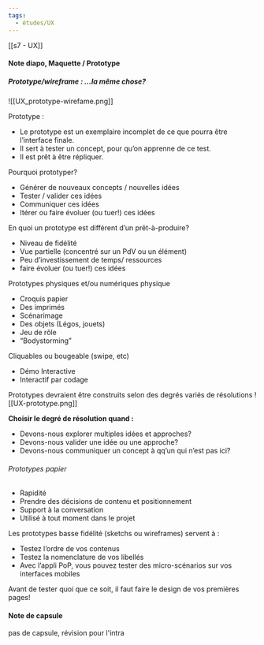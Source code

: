 ```yaml
---
tags:
  - études/UX
---
```

[[s7 - UX]]
#### Note diapo, Maquette / Prototype


##### Prototype/wireframe : …la même chose?

![[UX_prototype-wirefame.png]]


Prototype :
-  Le prototype est un exemplaire incomplet de ce que pourra être l’interface finale.
- Il sert à tester un concept, pour qu’on apprenne de ce test.
- Il est prêt à être répliquer.

Pourquoi prototyper?
- Générer de nouveaux concepts / nouvelles idées
- Tester / valider ces idées
- Communiquer ces idées
- Itérer ou faire évoluer (ou tuer!) ces idées


En quoi un prototype est différent d’un prêt-à-produire?
- Niveau de fidélité
- Vue partielle (concentré sur un PdV ou un élément)
-  Peu d’investissement de temps/ ressources
-  faire évoluer (ou tuer!) ces idées

Prototypes physiques et/ou numériques
physique 
-  Croquis papier
- Des imprimés
- Scénarimage
- Des objets (Légos, jouets)
- Jeu de rôle
- “Bodystorming”

Cliquables ou bougeable (swipe, etc)
-  Démo Interactive
- Interactif par codage

Prototypes devraient être construits selon des degrés variés de résolutions
![[UX-prototype.png]]

**Choisir le degré de résolution quand :**
-  Devons-nous explorer multiples idées et approches?
- Devons-nous valider une idée ou une approche?
- Devons-nous communiquer un concept à qq’un qui n’est pas ici?



###### Prototypes papier
-  Rapidité
- Prendre des décisions de contenu et positionnement
- Support à la conversation
-  Utilisé à tout moment dans le projet

Les prototypes basse fidélité (sketchs ou wireframes) servent à :
-  Testez l’ordre de vos contenus
- Testez la nomenclature de vos libellés
- Avec l’appli PoP, vous pouvez tester des micro-scénarios sur vos interfaces mobiles

Avant de tester quoi que ce soit, il faut faire le design de vos premières pages!



#### Note de capsule
pas de capsule, révision pour l'intra